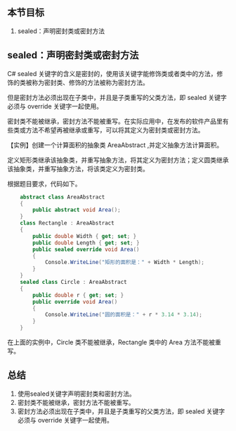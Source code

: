 ## 本节目标

1. sealed：声明密封类或密封方法


## sealed：声明密封类或密封方法


C# sealed 关键字的含义是密封的，使用该关键字能修饰类或者类中的方法，修饰的类被称为密封类、修饰的方法被称为密封方法。

但是密封方法必须出现在子类中，并且是子类重写的父类方法，即 sealed 关键字必须与 override 关键字一起使用。

密封类不能被继承，密封方法不能被重写。在实际应用中，在发布的软件产品里有些类或方法不希望再被继承或重写，可以将其定义为密封类或密封方法。

【实例】创建一个计算面积的抽象类 AreaAbstract ,并定义抽象方法计算面积。

定义矩形类继承该抽象类，并重写抽象方法，将其定义为密封方法；定义圆类继承该抽象类，并重写抽象方法，将该类定义为密封类。

根据题目要求，代码如下。

```C#
	abstract class AreaAbstract
	{
		public abstract void Area();
	}
	class Rectangle : AreaAbstract
	{
		public double Width { get; set; }
		public double Length { get; set; }
		public sealed override void Area()
		{
			Console.WriteLine("矩形的面积是：" + Width * Length);
		}
	}
	sealed class Circle : AreaAbstract
	{
		public double r { get; set; }
		public override void Area()
		{
			Console.WriteLine("圆的面积是：" + r * 3.14 * 3.14);
		}
	}
```

在上面的实例中，Circle 类不能被继承，Rectangle 类中的 Area 方法不能被重写。



## 总结

1. 使用sealed关键字声明密封类和密封方法。
2. 密封类不能被继承，密封方法不能被重写。
3. 密封方法必须出现在子类中，并且是子类重写的父类方法，即 sealed 关键字必须与 override 关键字一起使用。